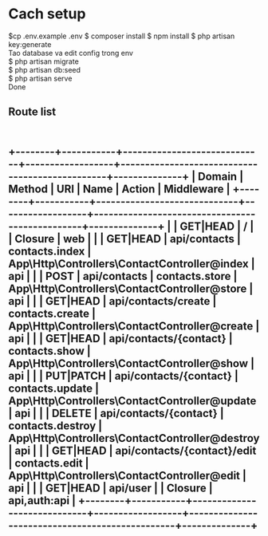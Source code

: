 <h1>Cach setup</h1>
$cp .env.example .env $ composer install $ npm install $ php artisan key:generate
<br>
Tao database va edit config trong env
<br>
$ php artisan migrate
<br>
$ php artisan db:seed
<br>
$ php artisan serve
<br>
Done

<br>
<h2>Route list<h2>
<br>
+--------+-----------+-----------------------------+------------------+------------------------------------------------+--------------+
| Domain | Method    | URI                         | Name             | Action                                         | Middleware   |
+--------+-----------+-----------------------------+------------------+------------------------------------------------+--------------+
|        | GET|HEAD  | /                           |                  | Closure                                        | web          |
|        | GET|HEAD  | api/contacts                | contacts.index   | App\Http\Controllers\ContactController@index   | api          |
|        | POST      | api/contacts                | contacts.store   | App\Http\Controllers\ContactController@store   | api          |
|        | GET|HEAD  | api/contacts/create         | contacts.create  | App\Http\Controllers\ContactController@create  | api          |
|        | GET|HEAD  | api/contacts/{contact}      | contacts.show    | App\Http\Controllers\ContactController@show    | api          |
|        | PUT|PATCH | api/contacts/{contact}      | contacts.update  | App\Http\Controllers\ContactController@update  | api          |
|        | DELETE    | api/contacts/{contact}      | contacts.destroy | App\Http\Controllers\ContactController@destroy | api          |
|        | GET|HEAD  | api/contacts/{contact}/edit | contacts.edit    | App\Http\Controllers\ContactController@edit    | api          |
|        | GET|HEAD  | api/user                    |                  | Closure                                        | api,auth:api |
+--------+-----------+-----------------------------+------------------+------------------------------------------------+--------------+
